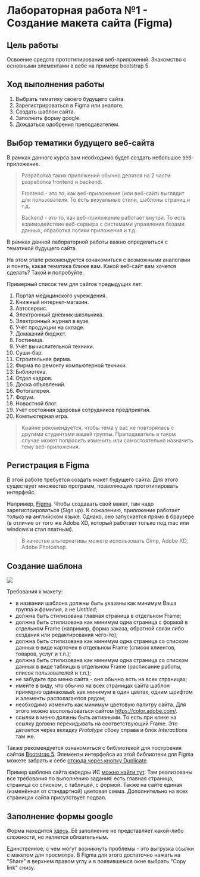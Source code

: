 # Лабораторная работа №1 - Создание макета сайта (Figma)

## Цель работы

Освоение средств прототипирования веб-приложений.
Знакомство с основными элементами в вебе на примере bootstrap 5.

## Ход выполнения работы

1. Выбрать тематику своего будущего сайта.
2. Зарегистрироваться в Figma или аналоге.
3. Создать шаблон сайта.
4. Заполнить форму google.
5. Дождаться одобрения преподавателем.

## Выбор тематики будущего веб-сайта

В рамках данного курса вам необходимо будет создать небольшое веб-приложение.

> Разработка таких приложений обычно делятся на 2 части: разработка frontend и backend.
>
> Frontend - это то, как веб-приложение (или веб-сайт) выглядит для пользователя.
> То есть визуальные стили, шаблоны страниц и т.д.
>
> Backend - это то, как веб-приложение работает внутри.
> То есть взаимодействие веб-сервера с системами управления базами данных, обработка логики приложения и т.д.

В рамках данной лабораторной работы важно определиться с тематикой будущего сайта.

На этом этапе рекомендуется ознакомиться с возможными аналогами и понять, какая тематика ближе вам.
Какой веб-сайт вам хочется сделать?
Такой и попробуйте.

Примерный список тем для сайтов предыдущих лет:

1. Портал медицинского учреждения.
2. Книжный интернет-магазин.
3. Автосервис.
4. Электронный дневник школьника.
5. Электронный журнал в вузе.
6. Учёт продукции на складе.
7. Домашний бюджет.
8. Гостиница.
9. Учёт вычислительной техники.
10. Суши-бар.
11. Строительная фирма.
12. Фирма по ремонту компьютерной техники.
13. Библиотека.
14. Отдел кадров.
15. Доска объявлений.
16. Фотогалерея.
17. Форум.
18. Новостной блог.
19. Учёт состояния здоровья сотрудников предприятия.
20. Компьютерная игра.

> Крайне рекомендуется, чтобы тема у вас не повторялась с другими студентами вашей группы.
> Преподаватель в таком случае может попросить изменить или самостоятельно назначить тему веб-приложения.

## Регистрация в Figma

В этой работе требуется создать макет будущего сайта.
Для этого существует множество программ, позволяющих прототипировать интерфейс.

Например, [Figma](https://www.figma.com/).
Чтобы создавать свой макет, там надо зарегистрироваться (Sign up).
К сожалению, приложение работает только на английском языке.
Однако, оно запускается прямо в браузере (в отличие от того же Adobe XD, который работает только под mac или windows и стал платным).

> В качестве альтернативы можете использовать Gimp, Adobe XD, Adobe Photoshop.

## Создание шаблона

[![](https://img.youtube.com/vi/XCcqBQnSOHQ/0.jpg)](https://www.youtube.com/watch?v=XCcqBQnSOHQ)

Требования к макету:

* в названии шаблона должны быть указаны как минимум Ваша группа и фамилия, а не _Untitled_;
* должна быть стилизована главная страница в отдельном Frame;
* должна быть стилизована как минимум одна страница с формой в отдельном Frame (например, форма заказа, обратной связи либо создания или редактирования чего-то);
* должна быть стилизована как минимум одна страница со списком данных в виде карточек в отдельном Frame (список клиентов, товаров, услуг и т.п.);
* должна быть стилизована как минимум одна страница со списком данных в виде таблицы в отдельном Frame (расписание работы, список пользователей и т.п.);
* не забудьте про меню сайта - оно обычно есть на всех страницах;
* имейте в виду, что обычно на всех страницах сайта шаблон примерно одинаковый: как минимум в один цветах, одним шрифтом и элементы располагаются рядом;
* необходимо изменить как минимум цветовую палитру сайта. Для этого можно воспользоваться сайтом <https://color.adobe.com/>.
* ссылки в меню должны быть активными. То есть при клике на ссылку должно перекидывать на соответствующий Frame. Это делается через вкладку _Prototype_ сбоку справа и блок _Interactions_ там же.

Также рекомендуется ознакомиться с библиотекой для построения сайтов [Bootstrap 5](https://getbootstrap.com/).
Элементы интерфейса из этой библиотеки для Figma можете забрать к себе [отсюда через кнопку Duplicate](https://www.figma.com/community/file/1042154625268916739).

Пример шаблона сайта кафедры ИС [можно найти тут](https://www.figma.com/file/IWFWP4x6AMrlD54koTJZiz/Моисеев-ПИмд-21?node-id=0%3A1).
Там реализованы все требования по выполнению задания: есть главная страница, страница со списком, с таблицей, с формой.
Также на сайте единая (изменённая от стандартной) цветовая схема.
Дополнительно на всех страницах сайта присутствует подвал.

## Заполнение формы google

Форма находится [здесь](https://docs.google.com/forms/d/e/1FAIpQLScLROLaSFnfzy-Z61RmxzcmMIMCux-_kQqnraMF72Dn_w5oBw/viewform).
Её заполнение не представляет какой-либо сложности, но является обязательным.

Единственное, с чем могут возникнуть проблемы - это выгрузка ссылки с макетом для просмотра.
В Figma для этого достаточно нажать на "Share" в верхнем правом углу и в появившемся окне выбрать "Copy link" снизу.

